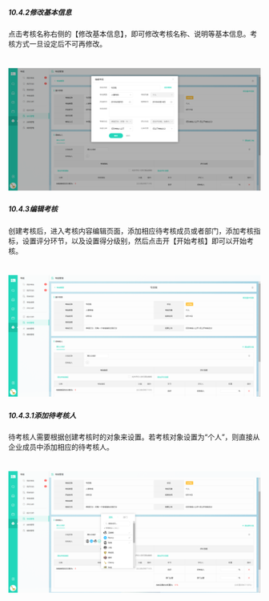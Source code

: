 ##### 10.4.2修改基本信息

点击考核名称右侧的【修改基本信息】，即可修改考核名称、说明等基本信息。考核方式一旦设定后不可再修改。

# ![](/assets/10.4.2修改基本信息.png)

##### 10.4.3编辑考核

创建考核后，进入考核内容编辑页面，添加相应待考核成员或者部门，添加考核指标，设置评分环节，以及设置得分级别，然后点击开【开始考核】即可以开始考核。

# ![](/assets/10.4.3编辑考核.png)

##### 10.4.3.1添加待考核人

待考核人需要根据创建考核时的对象来设置。若考核对象设置为“个人”，则直接从企业成员中添加相应的待考核人。

# ![](/assets/10.4.4添加待考核人.png)
